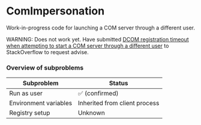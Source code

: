 # ComImpersonation
Work-in-progress code for launching a COM server through a different user.

WARNING: Does not work yet. Have submitted [DCOM registration timeout when attempting to start a COM server through a different user](https://stackoverflow.com/questions/54076028/dcom-registration-timeout-when-attempting-to-start-a-com-server-through-a-differ) to StackOverflow to request advise.


### Overview of subproblems

| Subproblem          | Status                        |
|---------------------|-------------------------------|
|Run as user          | :white_check_mark: (confirmed)|
|Environment variables| Inherited from client process |
|Registry setup       | Unknown                       |
